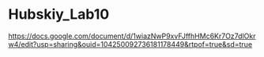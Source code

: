 # Hubskiy_Lab10
https://docs.google.com/document/d/1wiazNwP9xvFJffhHMc6Kr7Oz7dlOkrw4/edit?usp=sharing&ouid=104250092736181178449&rtpof=true&sd=true
